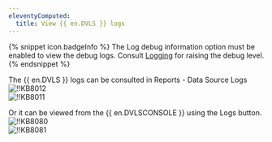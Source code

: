 ```yaml
---
eleventyComputed:
  title: View {{ en.DVLS }} logs
---
```

{% snippet icon.badgeInfo %}
The Log debug information option must be enabled to view the debug logs. Consult [Logging](/server/web-interface/administration/configuration/server-settings/general/logging/) for raising the debug level.
{% endsnippet %}

The {{ en.DVLS }} logs can be consulted in Reports - Data Source Logs  
![!!KB8012](https://webdevolutions.azureedge.net/docs/en/kb/KB8012.png)  
![!!KB8011](https://webdevolutions.azureedge.net/docs/en/kb/KB8011.png)

Or it can be viewed from the {{ en.DVLSCONSOLE }} using the Logs button.  
![!!KB8080](https://webdevolutions.azureedge.net/docs/en/kb/KB8080.png)  
![!!KB8081](https://webdevolutions.azureedge.net/docs/en/kb/KB8081.png)
